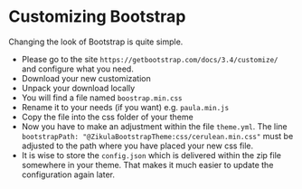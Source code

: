 # Customizing Bootstrap

Changing the look of Bootstrap is quite simple. 

* Please go to the site `https://getbootstrap.com/docs/3.4/customize/` and configure what you need.
* Download your new customization
* Unpack your download locally
* You will find a file named `boostrap.min.css`
* Rename it to your needs (if you want) e.g. `paula.min.js`
* Copy the file into the css folder of your theme
* Now you have to make an adjustment within the file `theme.yml`. The line 
  `bootstrapPath: "@ZikulaBootstrapTheme:css/cerulean.min.css"` must be adjusted to the path where you
  have placed your new css file.
* It is wise to store the `config.json` which is delivered within the zip file somewhere in your theme. That makes it
  much easier to update the configuration again later.
